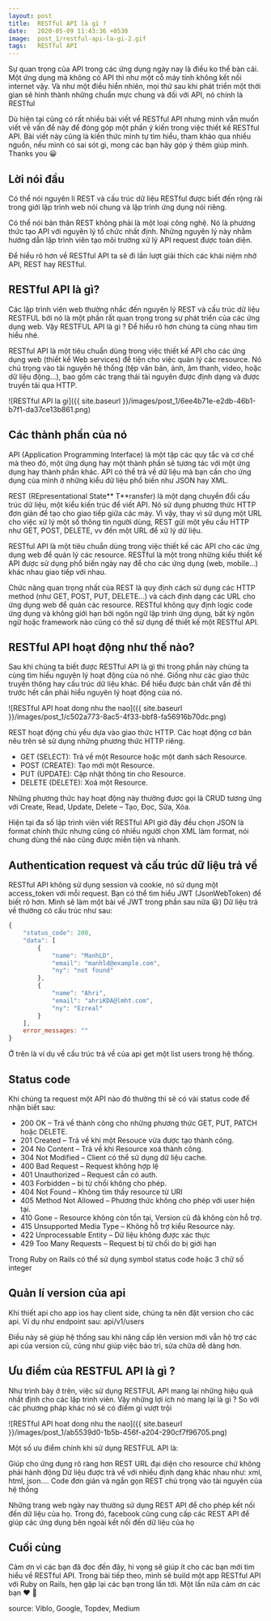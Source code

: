 ```yaml
---
layout: post
title:  RESTful API là gì ?
date:   2020-05-09 11:43:36 +0530
image:  post_1/restful-api-la-gi-2.gif
tags:   RESTful API
---
```

Sự quan trọng của API trong các ứng dụng ngày nay là điều ko thể bàn cãi. Một ứng dụng mà không có API thì như một cỗ máy tính không kết nối internet vậy. Và như một điều hiển nhiên, mọi thứ sau khi phát triển một thời gian sẽ hình thành những chuẩn mực chung và đối với API, nó chính là RESTful

Dù hiện tại cũng có rất nhiều bài viết về RESTful API nhưng mình vẫn muốn viết về vấn đề này để đóng góp một phần ý kiến trong việc thiết kế RESTful API. Bài viết này cũng là kiến thức mình tự tìm hiểu, tham khảo qua nhiều nguồn, nếu mình có sai sót gì, mong các bạn hãy góp ý thêm giúp mình. Thanks you 😀

## Lời nói đầu
Có thể nói nguyên lí REST và cấu trúc dữ liệu RESTful được biết đến rộng rãi trong giới lập trình web nói chung và lập trình ứng dụng nói riêng.

Có thể nói bản thân REST không phải là một loại công nghệ. Nó là phương thức tạo API với nguyên lý tổ chức nhất định. Những nguyên lý này nhằm hướng dẫn lập trình viên tạo môi trường xử lý API request được toàn diện.

Để hiểu rõ hơn về RESTful API ta sẽ đi lần lượt giải thích các khái niệm nhở API, REST hay RESTful.

## RESTful API là gì?
Các lập trình viên web thường nhắc đến nguyên lý REST và cấu trúc dữ liệu RESTFUL bởi nó là một phần rất quan trọng trong sự phát triển của các ứng dụng web. Vậy RESTFUL API là gì ? Để hiểu rõ hơn chúng ta cùng nhau tìm hiểu nhé.

RESTful API là một tiêu chuẩn dùng trong việc thiết kế API cho các ứng dụng web (thiết kế Web services) để tiện cho việc quản lý các resource. Nó chú trọng vào tài nguyên hệ thống (tệp văn bản, ảnh, âm thanh, video, hoặc dữ liệu động…), bao gồm các trạng thái tài nguyên được định dạng và được truyền tải qua HTTP.

![RESTful API la gi]({{ site.baseurl }}/images/post_1/6ee4b71e-e2db-46b1-b7f1-da37ce13b861.png)

## Các thành phần của nó

API (Application Programming Interface) là một tập các quy tắc và cơ chế mà theo đó, một ứng dụng hay một thành phần sẽ tương tác với một ứng dụng hay thành phần khác. API có thể trả về dữ liệu mà bạn cần cho ứng dụng của mình ở những kiểu dữ liệu phổ biến như JSON hay XML.

REST (REpresentational State** T**ransfer) là một dạng chuyển đổi cấu trúc dữ liệu, một kiểu kiến trúc để viết API. Nó sử dụng phương thức HTTP đơn giản để tạo cho giao tiếp giữa các máy. Vì vậy, thay vì sử dụng một URL cho việc xử lý một số thông tin người dùng, REST gửi một yêu cầu HTTP như GET, POST, DELETE, vv đến một URL để xử lý dữ liệu.

RESTful API là một tiêu chuẩn dùng trong việc thiết kế các API cho các ứng dụng web để quản lý các resource. RESTful là một trong những kiểu thiết kế API được sử dụng phổ biến ngày nay để cho các ứng dụng (web, mobile…) khác nhau giao tiếp với nhau.

Chức năng quan trọng nhất của REST là quy định cách sử dụng các HTTP method (như GET, POST, PUT, DELETE…) và cách định dạng các URL cho ứng dụng web để quản các resource. RESTful không quy định logic code ứng dụng và không giới hạn bởi ngôn ngữ lập trình ứng dụng, bất kỳ ngôn ngữ hoặc framework nào cũng có thể sử dụng để thiết kế một RESTful API.

## RESTful API hoạt động như thế nào?

Sau khi chúng ta biết được RESTful API là gì thì trong phần này chúng ta cùng tìm hiểu nguyên lý hoạt động của nó nhé. Giống như các giao thức truyền thông hay cấu trúc dữ liệu khác. Để hiểu được bản chất vấn đề thì trước hết cần phải hiểu nguyên lý hoạt động của nó.

![RESTful API hoat dong nhu the nao]({{ site.baseurl }}/images/post_1/c502a773-8ac5-4f33-bbf8-fa56916b70dc.png)

REST hoạt động chủ yếu dựa vào giao thức HTTP. Các hoạt động cơ bản nêu trên sẽ sử dụng những phương thức HTTP riêng.

- GET (SELECT): Trả về một Resource hoặc một danh sách Resource.
- POST (CREATE): Tạo mới một Resource.
- PUT (UPDATE): Cập nhật thông tin cho Resource.
- DELETE (DELETE): Xoá một Resource.

Những phương thức hay hoạt động này thường được gọi là CRUD tương ứng với Create, Read, Update, Delete – Tạo, Đọc, Sửa, Xóa.

Hiện tại đa số lập trình viên viết RESTful API giờ đây đều chọn JSON là format chính thức nhưng cũng có nhiều người chọn XML làm format, nói chung dùng thế nào cũng được miễn tiện và nhanh.

## Authentication request và cấu trúc dữ liệu trả về

RESTful API không sử dụng session và cookie, nó sử dụng một access_token với mỗi request. Bạn có thể tìm hiểu JWT (JsonWebToken) để biết rõ hơn. Mình sẽ làm một bài về JWT trong phần sau nữa 😃) Dữ liệu trả về thường có cấu trúc như sau:

```javascript
{
    "status_code": 200,
    "data": [
        {
            "name": "ManhLD",
            "email": "manhld@example.com",
            "ny": "not found"
        },
        {
            "name": "Ahri",
            "email": "ahriKDA@lmht.com",
            "ny": "Ezreal"
        }
    ],
    error_messages: ""
}
```
Ở trên là ví dụ về cấu trúc trả về của api get một list users trong hệ thống.

## Status code

Khi chúng ta request một API nào đó thường thì sẽ có vài status code để nhận biết sau:

- 200 OK – Trả về thành công cho những phương thức GET, PUT, PATCH hoặc DELETE.
- 201 Created – Trả về khi một Resouce vừa được tạo thành công.
- 204 No Content – Trả về khi Resource xoá thành công.
- 304 Not Modified – Client có thể sử dụng dữ liệu cache.
- 400 Bad Request – Request không hợp lệ
- 401 Unauthorized – Request cần có auth.
- 403 Forbidden – bị từ chối không cho phép.
- 404 Not Found – Không tìm thấy resource từ URI
- 405 Method Not Allowed – Phương thức không cho phép với user hiện tại.
- 410 Gone – Resource không còn tồn tại, Version cũ đã không còn hỗ trợ.
- 415 Unsupported Media Type – Không hỗ trợ kiểu Resource này.
- 422 Unprocessable Entity – Dữ liệu không được xác thực
- 429 Too Many Requests – Request bị từ chối do bị giới hạn

Trong Ruby on Rails có thể sử dụng symbol status code hoặc 3 chữ số integer

## Quản lí version của api

Khi thiết api cho app ios hay client side, chúng ta nên đặt version cho các api. Ví dụ như endpoint sau: api/v1/users

Điều này sẽ giúp hệ thống sau khi nâng cấp lên version mới vẫn hộ trợ các api của version cũ, cũng như giúp việc bảo trì, sửa chữa dễ dàng hơn.

## Ưu điểm của RESTFUL API là gì ?

Như trình bày ở trên, việc sử dụng RESTFUL API mang lại những hiệu quả nhất định cho các lập trình viên. Vậy những lợi ích nó mang lại là gì ? So với các phương pháp khác nó sẽ có điểm gì vượt trội

![RESTful API hoat dong nhu the nao]({{ site.baseurl }}/images/post_1/ab5539d0-1b5b-456f-a204-290cf7f96705.png)

Một số ưu điểm chính khi sử dụng RESTFUL API là:

Giúp cho ứng dụng rõ ràng hơn
REST URL đại diện cho resource chứ không phải hành động
Dữ liệu được trả về với nhiều định dạng khác nhau như: xml, html, json….
Code đơn giản và ngắn gọn
REST chú trọng vào tài nguyên của hệ thống

Những trang web ngày nay thường sử dụng REST API để cho phép kết nối đến dữ liệu của họ. Trong đó, facebook cũng cung cấp các REST API để giúp các ứng dụng bên ngoài kết nối đến dữ liệu của họ

## Cuối cùng

Cảm ơn vì các bạn đã đọc đến đây, hi vọng sẽ giúp ít cho các bạn mới tìm hiểu về RESTful API. Trong bài tiếp theo, mình sẽ build một app RESTful API với Ruby on Rails, hẹn gặp lại các bạn trong lần tới. Một lần nữa cảm ơn các bạn ❤️ 🙇

source: Viblo, Google, Topdev, Medium
